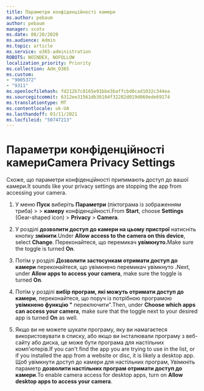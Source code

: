 ```yaml
---
title: Параметри конфіденційності камери
ms.author: pebaum
author: pebaum
manager: scotv
ms.date: 08/20/2020
ms.audience: Admin
ms.topic: article
ms.service: o365-administration
ROBOTS: NOINDEX, NOFOLLOW
localization_priority: Priority
ms.collection: Adm_O365
ms.custom:
- "9005372"
- "9311"
ms.openlocfilehash: fd212b7c8165e91bbe3baffcbd0cad1032c344ea
ms.sourcegitcommit: 6312ee31561db36104f32282d019d069ede69174
ms.translationtype: MT
ms.contentlocale: uk-UA
ms.lasthandoff: 03/11/2021
ms.locfileid: "50747213"
---
```

# <a name="camera-privacy-settings"></a><span data-ttu-id="3b067-102">Параметри конфіденційності камери</span><span class="sxs-lookup"><span data-stu-id="3b067-102">Camera Privacy Settings</span></span>

<span data-ttu-id="3b067-103">Схоже, що параметри конфіденційності припимають доступ до вашої камери.</span><span class="sxs-lookup"><span data-stu-id="3b067-103">It sounds like your privacy settings are stopping the app from accessing your camera.</span></span>

1.  <span data-ttu-id="3b067-104">У меню **Пуск** виберіть **Параметри** (піктограма із зображенням триба) >  >  **камеру** конфіденційності.</span><span class="sxs-lookup"><span data-stu-id="3b067-104">From **Start**, choose **Settings** (Gear-shaped icon) > **Privacy** > **Camera**.</span></span>

2.  <span data-ttu-id="3b067-105">У розділі **дозволити доступ до камери на цьому пристрої** натисніть кнопку **змінити**.</span><span class="sxs-lookup"><span data-stu-id="3b067-105">Under **Allow access to the camera on this device**, select **Change**.</span></span> <span data-ttu-id="3b067-106">Переконайтеся, що перемикач **увімкнуто.**</span><span class="sxs-lookup"><span data-stu-id="3b067-106">Make sure the toggle is turned **On**.</span></span>

3.  <span data-ttu-id="3b067-107">Потім у розділі **Дозволити застосункам отримати доступ до камери** переконайтеся, що увімкнено перемикач увімкнуто **.**</span><span class="sxs-lookup"><span data-stu-id="3b067-107">Next, under **Allow apps to access your camera**, make sure the toggle is turned **On**.</span></span>

4.  <span data-ttu-id="3b067-108">Потім у розділі **вибір програм, які можуть отримати доступ до камери**, переконайтеся, що поруч із потрібною програмою **увімкнено функцію "** переключити".</span><span class="sxs-lookup"><span data-stu-id="3b067-108">Then, under **Choose which apps can access your camera**, make sure that the toggle next to your desired app is turned **On** as well.</span></span>

5.  <span data-ttu-id="3b067-109">Якщо ви не можете шукати програму, яку ви намагаєтеся використовувати в списку, або якщо ви інсталювали програму з веб-сайту або диска, це може бути програма для настільних комп'ютерів.</span><span class="sxs-lookup"><span data-stu-id="3b067-109">If you can't find the app you are trying to use in the list, or if you installed the app from a website or disc, it is likely a desktop app.</span></span> <span data-ttu-id="3b067-110">Щоб увімкнути доступ до камери для настільних програм, Увімкніть параметр **дозволити настільних програм отримати доступ до камери**.</span><span class="sxs-lookup"><span data-stu-id="3b067-110">To enable camera access for desktop apps, turn on **Allow desktop apps to access your camera**.</span></span>